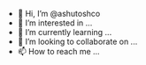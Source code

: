 - 👋 Hi, I’m @ashutoshco
- 👀 I’m interested in ...
- 🌱 I’m currently learning ...
- 💞️ I’m looking to collaborate on ...
- 📫 How to reach me ...

<!---
ashutoshco/ashutoshco is a ✨ special ✨ repository because its `README.md` (this file) appears on your GitHub profile.
You can click the Preview link to take a look at your changes.
--->
